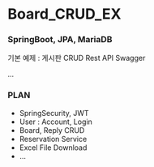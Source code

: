 # Board_CRUD_EX

### SpringBoot, JPA, MariaDB
기본 예제 : 게시판 CRUD
Rest API
Swagger

...
### PLAN
- SpringSecurity, JWT
- User : Account, Login
- Board, Reply CRUD
- Reservation Service
- Excel File Download
- ...